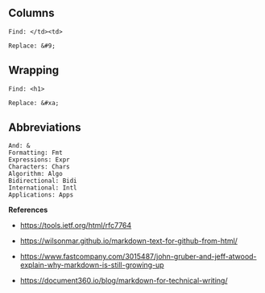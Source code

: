 ## Columns

    Find: </td><td>

    Replace: &#9;

## Wrapping

    Find: <h1>

    Replace: &#xa;

## Abbreviations

    And: &
    Formatting: Fmt
    Expressions: Expr
    Characters: Chars
    Algorithm: Algo
    Bidirectional: Bidi
    International: Intl
    Applications: Apps

**References**

* https://tools.ietf.org/html/rfc7764

* https://wilsonmar.github.io/markdown-text-for-github-from-html/

* https://www.fastcompany.com/3015487/john-gruber-and-jeff-atwood-explain-why-markdown-is-still-growing-up

* https://document360.io/blog/markdown-for-technical-writing/
